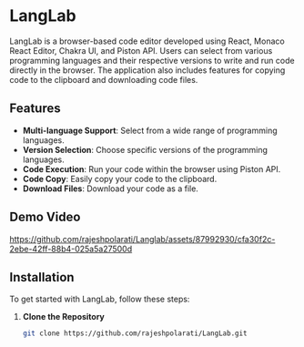 # LangLab

LangLab is a browser-based code editor developed using React, Monaco React Editor, Chakra UI, and Piston API. Users can select from various programming languages and their respective versions to write and run code directly in the browser. The application also includes features for copying code to the clipboard and downloading code files.

## Features

- **Multi-language Support**: Select from a wide range of programming languages.
- **Version Selection**: Choose specific versions of the programming languages.
- **Code Execution**: Run your code within the browser using Piston API.
- **Code Copy**: Easily copy your code to the clipboard.
- **Download Files**: Download your code as a file.

## Demo Video


https://github.com/rajeshpolarati/Langlab/assets/87992930/cfa30f2c-2ebe-42ff-88b4-025a5a27500d


## Installation

To get started with LangLab, follow these steps:

1. **Clone the Repository**

   ```sh
   git clone https://github.com/rajeshpolarati/LangLab.git
